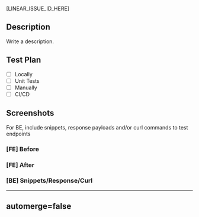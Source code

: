 [LINEAR_ISSUE_ID_HERE]

## Description

Write a description.

## Test Plan

- [ ] Locally
- [ ] Unit Tests
- [ ] Manually
- [ ] CI/CD

## Screenshots

For BE, include snippets, response payloads and/or curl commands to test endpoints

### [FE] Before

### [FE] After

### [BE] Snippets/Response/Curl

---

## automerge=false
